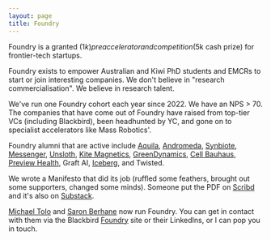```yaml
---
layout: page
title: Foundry
---
```


Foundry is a granted ($1k) preaccelerator and competition ($5k cash prize) for frontier-tech startups.

Foundry exists to empower Australian and Kiwi PhD students and EMCRs to start or join interesting companies. We don't believe in "research commercialisation". We believe in research talent.

We've run one Foundry cohort each year since 2022. We have an NPS > 70. The companies that have come out of Foundry have raised from top-tier VCs (including Blackbird), been headhunted by YC, and gone on to specialist accelerators like Mass Robotics'.

Foundry alumni that are active include [Aquila](https://www.aquila.earth/), [Andromeda](https://dromeda.com.au/), [Synbiote](https://www.synbiote.com/), [Messenger](https://www.messenger.bio/), [Unsloth](https://unsloth.ai/), [Kite Magnetics](https://kitemagnetics.com/), [GreenDynamics](https://www.greendynamics.com.au/), [Cell Bauhaus](https://cellbauhaus.com/), [Preview Health](https://www.preview.health/), Graft AI, [Iceberg](https://iceberg-quantum.com/), and Twisted.

We wrote a Manifesto that did its job (ruffled some feathers, brought out some supporters, changed some minds). Someone put the PDF on [Scribd](https://www.scribd.com/document/733991106/Blackbird-FOUNDRY-Manifesto) and it's also on [Substack](https://annealing.substack.com/p/a-manifesto-on-scientists-starting).

[Michael Tolo](https://www.linkedin.com/in/michael-tolo-501a167a/) and [Saron Berhane](https://www.linkedin.com/in/saron-berhane/) now run Foundry. You can get in contact with them via the Blackbird [Foundry](https://blackbird.vc/foundry) site or their LinkedIns, or I can pop you in touch.